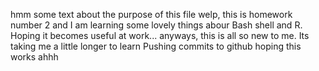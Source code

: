 hmm some text about the purpose of this file
welp, this is homework number 2 and I am learning some lovely things abour Bash shell and R. Hoping it becomes useful at work... anyways, this is all so new to me. Its taking me a little longer to learn
Pushing commits to github
hoping this works
ahhh